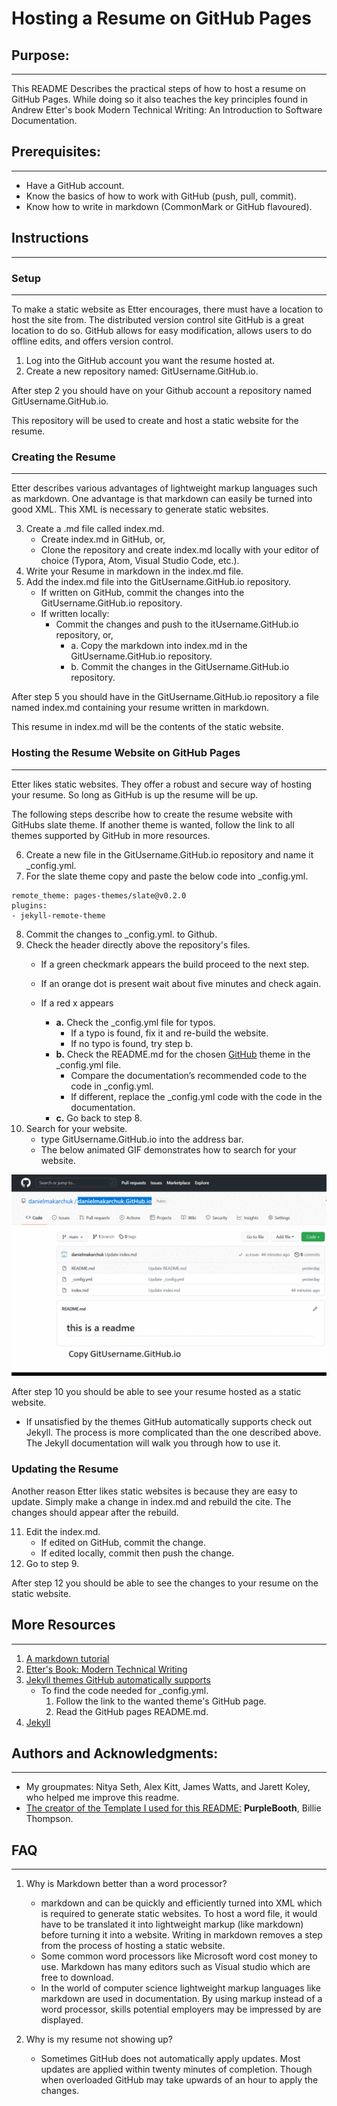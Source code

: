 # Hosting a Resume on GitHub Pages 

## Purpose:
---

This README Describes the practical steps of how to host a resume on GitHub Pages.  While doing so it also teaches the key principles found in Andrew Etter's book Modern Technical Writing: An Introduction to Software Documentation.

## Prerequisites:
---
*	Have a GitHub account.
*	Know the basics of how to work with GitHub (push, pull, commit).
*	Know how to write in markdown (CommonMark or GitHub flavoured).


## Instructions
---
### Setup
---

To make a static website as Etter encourages, there must have a location to host the site from.  The distributed version control site GitHub is a great location to do so.  GitHub allows for easy modification, allows users to do offline edits, and offers version control.

1.	Log into the GitHub account you want the resume hosted at.
2.	Create a new repository named: GitUsername.GitHub.io.

After step 2 you should have on your Github account a repository named GitUsername.GitHub.io.

This repository will be used to create and host a static website for the resume.
### Creating the Resume
---
Etter describes various advantages of lightweight markup languages such as markdown. One advantage is that markdown can easily be turned into good XML.  This XML is necessary to generate static websites.  

3. Create a .md file called index.md.
   *  Create index.md in GitHub, or,
   *  Clone the repository and create index.md locally with your editor of choice (Typora, Atom, Visual Studio Code, etc.).
4. Write your Resume in markdown in the index.md file.
5. Add the index.md file into the GitUsername.GitHub.io repository.
   * If written on GitHub, commit the changes into the GitUsername.GitHub.io repository.
   * If written locally:
      * Commit the changes and push to the itUsername.GitHub.io repository, or,
         * a. Copy the markdown into index.md in the GitUsername.GitHub.io repository.
         * b. Commit the changes in the GitUsername.GitHub.io repository.

After step 5 you should have in the GitUsername.GitHub.io repository a file named index.md containing your resume written in markdown.

This resume in index.md will be the contents of the static website.



### Hosting the Resume Website on GitHub Pages
---
Etter likes static websites.  They offer a robust and secure way of hosting your resume.  So long as GitHub is up the resume will be up.  

The following steps describe how to create the resume website with GitHubs slate theme.  If another theme is wanted, follow the link to all themes supported by GitHub in more resources. 

6. Create a new file in the GitUsername.GitHub.io repository and name it _config.yml.
7. For the slate theme copy and paste the below code into _config.yml.

```
remote_theme: pages-themes/slate@v0.2.0
plugins:
- jekyll-remote-theme
```
8. Commit the changes to _config.yml. to Github.
9. Check the header directly above the repository's files.
   *  If a green checkmark appears the build  proceed to the next step.

   *  If an orange dot is present wait about five minutes and check again.
   *  If a red x appears
       * **a.**	Check the _config.yml file for typos.
         * 	If a typo is found, fix it and re-build the website.
         *  If no typo is found, try step b.
       * **b.**	Check the README.md for the chosen [GitHub](https://pages.github.com/themes/) theme in the _config.yml file.
         * 	Compare the documentation’s recommended code to the code in _config.yml.  
         *  If different, replace the _config.yml code with the code in the documentation.
       * **c.**	Go back to step 8.
10. Search for your website.
    *  type GitUsername.GitHub.io into the address bar.
    *  The below animated GIF demonstrates how to search for your website.

![a demo for finding your cite](https://github.com/danielmakarchuk/danielmakarchuk.GitHub.io/blob/main/SiteSearch.gif)

After step 10 you should be able to see your resume hosted as a static website.

* If unsatisfied by the themes GitHub automatically supports check out Jekyll. The process is more complicated than the one described above.  The Jekyll documentation will walk you through how to use it.

### Updating the Resume
Another reason Etter likes static websites is because they are easy to update.  Simply make a change in index.md and rebuild the cite.  The changes should appear after the rebuild.

11. Edit the index.md.
    *  If edited on GitHub, commit the change.
    *  If edited locally, commit then push the change.
12. Go to step 9.

After step 12 you should be able to see the changes to your resume on the static website.
## More Resources
---
1. [A markdown tutorial](https://www.markdowntutorial.com/)
2. [Etter's Book: Modern Technical Writing](https://www.amazon.ca/gp/product/B01A2QL9SS/ref=ppx_yo_dt_b_d_asin_title_o00?ie=UTF8&psc=1)
3. [Jekyll themes GitHub automatically supports](https://pages.github.com/themes/)
   * To find the code needed for _config.yml.
       1. Follow the link to the wanted theme's GitHub page.
       2. Read the GitHub pages README.md.
4. [Jekyll](https://jekyllrb.com/)


## Authors and Acknowledgments:
---
*   My groupmates: Nitya Seth, Alex Kitt, James Watts, and Jarett Koley, who helped me improve this readme.
*   [The creator of the Template I used for this README:](https://github.com/PurpleBooth/a-good-readme-template) **PurpleBooth**, Billie Thompson.

## FAQ
---
1. Why is Markdown better than a word
processor?
   * markdown and can be quickly and efficiently turned into XML which is required to generate static websites.  To host a word file, it would have to be translated it into lightweight markup (like markdown) before turning it into a website.  Writing in markdown removes a step from the process of hosting a static website.
   * Some common word processors like Microsoft word cost money to use.  Markdown has many editors such as Visual studio which are free to download.  
   * In the world of computer science lightweight markup languages like markdown are used in documentation.  By using markup instead of a word processor, skills potential employers may be impressed by are displayed.

1. Why is my resume not showing up?
   * Sometimes GitHub does not automatically apply updates.  Most updates are applied within twenty minutes of completion.  Though when overloaded GitHub may take upwards of an hour to apply the changes.
